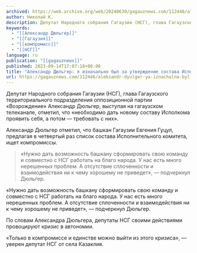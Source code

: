 ```yaml
---
archived: https://web.archive.org/web/20240630/gagauznews.com/112446/aleksandr-dyulger-ya-iznachalno-byl-za-utverzhdenie-sostava-ispolkoma-gagauzii.html
author: Николай К.
description: Депутат Народного собрания Гагаузии (НСГ), глава Гагаузского территориального подразделения оппозиционной партии «Возрождение» Александр Дюльгер, выступая на гагаузском телеканале, отметил, что «необходимо дать новому составу Исполкома проявить себя, а потом — требовать с них». Александр Дюльгер отметил, что башкан Гагаузии Евгения Гуцул, предлагая в четвертый раз список состава Исполнительного комитета, ищет компромиссы.   «Нужно дать возможность башкану сформировать свою команду и совместно с НСГ работать на благо народа. У нас есть много нерешенных проблем. А отсутствие сплоченности и взаимодействия ни к чему хорошему не приведет», — подчеркнул Дюльгер. По словам Александра Дюльгера, депутаты НСГ своими действиями провоцируют кризис в автономии. «Только […]
keywords:
  - "[[Александр Дюльгер]]"
  - "[[Гагаузия]]"
  - "[[компромисс]]"
  - "[[НСГ]]"
language: ru
publication: "[[gagauznews]]"
published: 2023-09-14T17:07:18+00:00
title: "Александр Дюльгер: я изначально был за утверждение состава Исполкома Гагаузии"
url: https://gagauznews.com/112446/aleksandr-dyulger-ya-iznachalno-byl-za-utverzhdenie-sostava-ispolkoma-gagauzii.html
---
```


Депутат Народного собрания Гагаузии (НСГ), глава Гагаузского территориального подразделения оппозиционной партии «Возрождение» Александр Дюльгер, выступая на гагаузском телеканале, отметил, что «необходимо дать новому составу Исполкома проявить себя, а потом — требовать с них».

Александр Дюльгер отметил, что башкан Гагаузии Евгения Гуцул, предлагая в четвертый раз список состава Исполнительного комитета, ищет компромиссы.



> «Нужно дать возможность башкану сформировать свою команду и совместно с НСГ работать на благо народа. У нас есть много нерешенных проблем. А отсутствие сплоченности и взаимодействия ни к чему хорошему не приведет», — подчеркнул Дюльгер.

«Нужно дать возможность башкану сформировать свою команду и совместно с НСГ работать на благо народа. У нас есть много нерешенных проблем. А отсутствие сплоченности и взаимодействия ни к чему хорошему не приведет», — подчеркнул Дюльгер.

По словам Александра Дюльгера, депутаты НСГ своими действиями провоцируют кризис в автономии.

«Только в компромиссе и единстве можно выйти из этого кризиса», — уверен депутат НСГ от села Казаклия.